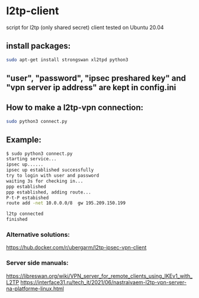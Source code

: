 # l2tp-client
script for l2tp (only shared secret) client tested on Ubuntu 20.04

## install packages:
```sh
sudo apt-get install strongswan xl2tpd python3
```

## "user", "password", "ipsec preshared key" and "vpn server ip address" are kept in config.ini 

## How to make a l2tp-vpn connection:
```sh
sudo python3 connect.py
```
## Example:

```sh
$ sudo python3 connect.py
starting service...
ipsec up......
ipsec up established successfully
try to login with user and password
waiting 3s for checking in...
ppp established
ppp established, adding route...
P-t-P estabished
route add -net 10.0.0.0/8  gw 195.209.150.199

l2tp connected
finished
```

### Alternative solutions:
https://hub.docker.com/r/ubergarm/l2tp-ipsec-vpn-client


### Server side manuals:
https://libreswan.org/wiki/VPN_server_for_remote_clients_using_IKEv1_with_L2TP
https://interface31.ru/tech_it/2021/06/nastraivaem-l2tp-vpn-server-na-platforme-linux.html



